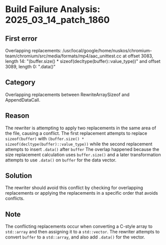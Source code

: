 # Build Failure Analysis: 2025_03_14_patch_1860

## First error

Overlapping replacements: /usr/local/google/home/nuskos/chromium-team/chromium/src/media/formats/mp4/aac_unittest.cc at offset 3083, length 14: "(buffer.size() * sizeof(decltype(buffer)::value_type))" and offset 3089, length 0: ".data()"

## Category
Overlapping replacements between RewriteArraySizeof and AppendDataCall.

## Reason
The rewriter is attempting to apply two replacements in the same area of the file, causing a conflict. The first replacement attempts to replace `sizeof(buffer)` with `(buffer.size() * sizeof(decltype(buffer)::value_type))` while the second replacement attempts to insert `.data()` after `buffer` The overlap happened because the size replacement calculation uses `buffer.size()` and a later transformation attempts to use `.data()` on `buffer` for the data vector.

## Solution
The rewriter should avoid this conflict by checking for overlapping replacements or applying the replacements in a specific order that avoids conflicts.

## Note
The conflicting replacements occur when converting a C-style array to `std::array` and then assigning it to a `std::vector`. The rewriter attempts to convert `buffer` to a `std::array`, and also add `.data()` for the vector.